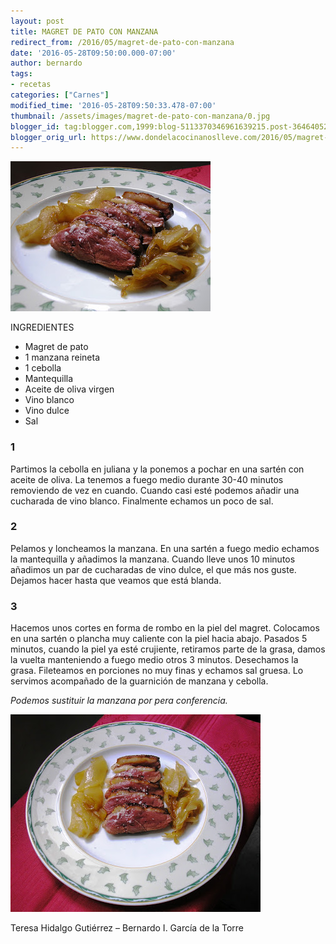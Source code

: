 ```yaml
---
layout: post
title: MAGRET DE PATO CON MANZANA
redirect_from: /2016/05/magret-de-pato-con-manzana
date: '2016-05-28T09:50:00.000-07:00'
author: bernardo
tags:
- recetas
categories: ["Carnes"]
modified_time: '2016-05-28T09:50:33.478-07:00'
thumbnail: /assets/images/magret-de-pato-con-manzana/0.jpg
blogger_id: tag:blogger.com,1999:blog-5113370346961639215.post-3646405254631455496
blogger_orig_url: https://www.dondelacocinanoslleve.com/2016/05/magret-de-pato-con-manzana.html
---
```


![](/assets/images/magret-de-pato-con-manzana/0.jpg)

  
INGREDIENTES  

* Magret de pato
* 1 manzana reineta 
* 1 cebolla
* Mantequilla
* Aceite de oliva virgen
* Vino blanco
* Vino dulce
* Sal  

### 1

Partimos la cebolla en juliana y la ponemos a pochar en una sartén con aceite de oliva. La tenemos a fuego medio durante 30-40 minutos removiendo de vez en cuando. Cuando casi esté podemos añadir una cucharada de vino blanco. Finalmente echamos un poco de sal.  

### 2

Pelamos y loncheamos la manzana. En una sartén a fuego medio echamos la mantequilla y añadimos la manzana. Cuando lleve unos 10 minutos añadimos un par de cucharadas de vino dulce, el que más nos guste. Dejamos hacer hasta que veamos que está blanda.  

### 3

Hacemos unos cortes en forma de rombo en la piel del magret. Colocamos en una sartén o plancha muy caliente con la piel hacia abajo. Pasados 5 minutos, cuando la piel ya esté crujiente, retiramos parte de la grasa, damos la vuelta manteniendo a fuego medio otros 3 minutos. Desechamos la grasa. Fileteamos en porciones no muy finas y echamos sal gruesa. Lo servimos acompañado de la guarnición de manzana y cebolla.  

_Podemos sustituir la manzana por pera conferencia._

![](/assets/images/magret-de-pato-con-manzana/1.jpg)

  
  
Teresa Hidalgo Gutiérrez – Bernardo I. García de la Torre
